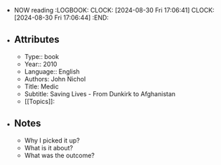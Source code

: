 - NOW reading
  :LOGBOOK:
  CLOCK: [2024-08-30 Fri 17:06:41]
  CLOCK: [2024-08-30 Fri 17:06:44]
  :END:
- ## Attributes
	- Type:: book
	- Year:: 2010
	- Language:: English
	- Authors: John Nichol
	- Title: Medic
	- Subtitle: Saving Lives - From Dunkirk to Afghanistan
	- [[Topics]]:
- ## Notes
	- Why I picked it up?
	- What is it about?
	- What was the outcome?
